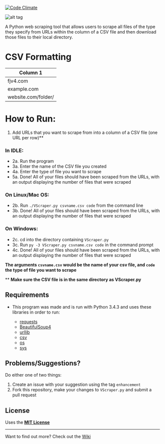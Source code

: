 [![Code Climate](https://codeclimate.com/github/FreddieV4/VScraper/badges/gpa.svg)](https://codeclimate.com/github/FreddieV4/VScraper)

![alt tag](http://fjv4.com/img/portfolio/vscraper-banner.png)

A Python web scraping tool that allows users to scrape all files of the type they specify from URLs within the column of a CSV file and then download those files to their local directory.

# CSV Formatting
| Column 1            |
|---------------------|
| fjv4.com        |
| example.com    |
| website.com/folder/ |

# How to Run:
  1. Add URLs that you want to scrape from into a column of a CSV file (one URL per row)**
  
### In IDLE:

  * 2a. Run the program
  * 3a. Enter the name of the CSV file you created
  * 4a. Enter the type of file you want to scrape
  * 5a. Done! All of your files should have been scraped from the URLs, with an output displaying the number of files that were scraped
  
### On Linux/Mac OS:

  * 2b. Run `./VScraper.py csvname.csv code` from the command line
  * 3b. Done! All of your files should have been scraped from the URLs, with an output displaying the number of files that were scraped
  
  
### On Windows:

  * 2c. cd into the directory containing `VScraper.py`
  * 3c. Run `py -3 VScraper.py csvname.csv code` in the command prompt
  * 4c. Done! All of your files should have been scraped from the URLs, with an output displaying the number of files that were scraped
  
**The arguments `csvname.csv` would be the name of your csv file, and `code` the type of file you want to scrape**

  
** **Make sure the CSV  file is in the same directory as VScraper.py**

## Requirements
  - This program was made and is run with Python 3.4.3 and uses these libraries in order to run:
  
      - [requests](http://docs.python-requests.org/en/latest/)
      - [BeautifulSoup4](http://www.crummy.com/software/BeautifulSoup/bs4/doc/)
      - [urllib](https://docs.python.org/3/library/urllib.html)
      - [csv](https://docs.python.org/3/library/csv.html)
      - [os](https://docs.python.org/3/library/os.html)
      - [sys](https://docs.python.org/2/library/sys.html)

## Problems/Suggestions?
Do either one of two things:
  1. Create an issue with your suggestion using the tag `enhancement`
  2. Fork this repository, make your changes to `VScraper.py` and submit a pull request

## License

Uses the [**MIT License**](https://github.com/FreddieV4/VScraper/blob/master/LICENSE)


-------
Want to find out more? Check out the [Wiki](https://www.github.com/FreddieV4/VScraper/wiki)
